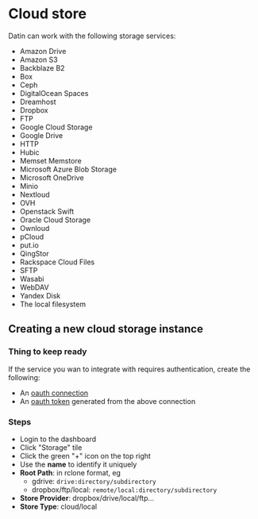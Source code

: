 # Cloud store

Datin can work with the following storage services:

- Amazon Drive  
- Amazon S3  
- Backblaze B2  
- Box  
- Ceph  
- DigitalOcean Spaces  
- Dreamhost  
- Dropbox  
- FTP  
- Google Cloud Storage  
- Google Drive  
- HTTP  
- Hubic  
- Memset Memstore  
- Microsoft Azure Blob Storage  
- Microsoft OneDrive  
- Minio  
- Nextloud  
- OVH  
- Openstack Swift  
- Oracle Cloud Storage  
- Ownloud  
- pCloud  
- put.io  
- QingStor  
- Rackspace Cloud Files  
- SFTP  
- Wasabi  
- WebDAV  
- Yandex Disk  
- The local filesystem  

## Creating a new cloud storage instance

### Thing to keep ready

If the service you wan to integrate with requires authentication, create the following:

- An [oauth connection](/extend/oauth_connection)
- An [oauth token](/extend/oauth_token) generated from the above connection

### Steps

- Login to the dashboard
- Click "Storage" tile
- Click the green "+" icon on the top right
- Use the **name** to identify it uniquely
- **Root Path**: in rclone format, eg
  - gdrive: `drive:directory/subdirectory`
  - dropbox/ftp/local: `remote/local:directory/subdirectory`
- **Store Provider**: dropbox/drive/local/ftp...
- **Store Type**: cloud/local